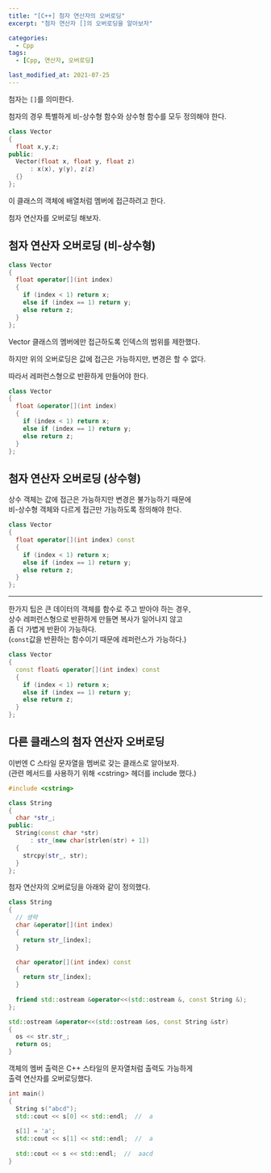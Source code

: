 ```yaml
---
title: "[C++] 첨자 연산자의 오버로딩"
excerpt: "첨자 연산자 []의 오버로딩을 알아보자"

categories:
  - Cpp
tags:
  - [Cpp, 연산자, 오버로딩]

last_modified_at: 2021-07-25
---
```


첨자는 `[]`를 의미한다.

첨자의 경우 특별하게 비-상수형 함수와 상수형 함수를 모두 정의해야 한다.

```cpp
class Vector
{
  float x,y,z;
public:
  Vector(float x, float y, float z)
      : x(x), y(y), z(z)
  {}
};
```

이 클래스의 객체에 배열처럼 멤버에 접근하려고 한다.

첨자 연산자를 오버로딩 해보자.

## 첨자 연산자 오버로딩 (비-상수형)

```cpp
class Vector
{
  float operator[](int index)
  {
    if (index < 1) return x;
    else if (index == 1) return y;
    else return z;
  }
};
```

Vector 클래스의 멤버에만 접근하도록 인덱스의 범위를 제한했다.

하지만 위의 오버로딩은 값에 접근은 가능하지만, 변경은 할 수 없다.

따라서 레퍼런스형으로 반환하게 만들어야 한다.

```cpp
class Vector
{
  float &operator[](int index)
  {
    if (index < 1) return x;
    else if (index == 1) return y;
    else return z;
  }
};
```

## 첨자 연산자 오버로딩 (상수형)

상수 객체는 값에 접근은 가능하지만 변경은 불가능하기 때문에   
비-상수형 객체와 다르게 접근만 가능하도록 정의해야 한다.

```cpp
class Vector
{
  float operator[](int index) const
  {
    if (index < 1) return x;
    else if (index == 1) return y;
    else return z;
  }
};
```

___

한가지 팁은 큰 데이터의 객체를 함수로 주고 받아야 하는 경우,   
상수 레퍼런스형으로 반환하게 만들면 복사가 일어나지 않고   
좀 더 가볍게 반환이 가능하다.   
(`const`값을 반환하는 함수이기 때문에 레퍼런스가 가능하다.)

```cpp
class Vector
{
  const float& operator[](int index) const
  {
    if (index < 1) return x;
    else if (index == 1) return y;
    else return z;
  }
};
```

## 다른 클래스의 첨자 연산자 오버로딩

이번엔 C 스타일 문자열을 멤버로 갖는 클래스로 알아보자.   
(관련 메서드를 사용하기 위해 \<cstring> 헤더를 include 했다.)

```cpp
#include <cstring>

class String
{
  char *str_;
public:
  String(const char *str)
      : str_(new char[strlen(str) + 1])
  {
    strcpy(str_, str);
  }
};
```

첨자 연산자의 오버로딩을 아래와 같이 정의했다.

```cpp
class String
{
  // 생략
  char &operator[](int index)
  {
    return str_[index];
  }

  char operator[](int index) const
  {
    return str_[index];
  }
  
  friend std::ostream &operator<<(std::ostream &, const String &);
};

std::ostream &operator<<(std::ostream &os, const String &str)
{
  os << str.str_;
  return os;
}
```

객체의 멤버 출력은 C++ 스타일의 문자열처럼 출력도 가능하게  
출력 연산자를 오버로딩했다.

```cpp
int main()
{
  String s("abcd");
  std::cout << s[0] << std::endl;  //  a
  
  s[1] = 'a';
  std::cout << s[1] << std::endl;  //  a
  
  std::cout << s << std::endl;  //  aacd
}
```